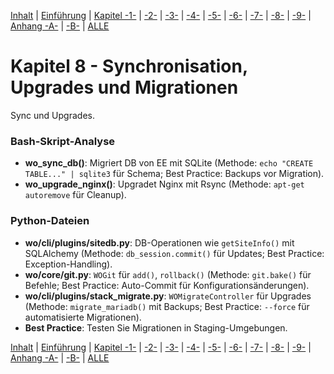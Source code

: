 [Inhalt](../install-handbook.md) | [Einführung](install-handbook-introduction.md) | [Kapitel -1-](install-handbook-chapter1.md) | [-2-](install-handbook-chapter2.md) | [-3-](install-handbook-chapter3.md) | [-4-](install-handbook-chapter4.md) | [-5-](install-handbook-chapter5.md) | [-6-](install-handbook-chapter6.md) | [-7-](install-handbook-chapter7.md) | [-8-](install-handbook-chapter8.md) | [-9-](install-handbook-chapter9.md) | [Anhang -A-](install-handbook-appendixa.md) | [-B-](install-handbook-appendixb.md) | [ALLE](install-handbook-all.md)

# Kapitel 8 - Synchronisation, Upgrades und Migrationen

Sync und Upgrades.

### Bash-Skript-Analyse
- **wo_sync_db()**: Migriert DB von EE mit SQLite (Methode: `echo "CREATE TABLE..." | sqlite3` für Schema; Best Practice: Backups vor Migration).
- **wo_upgrade_nginx()**: Upgradet Nginx mit Rsync (Methode: `apt-get autoremove` für Cleanup).

### Python-Dateien
- **wo/cli/plugins/sitedb.py**: DB-Operationen wie `getSiteInfo()` mit SQLAlchemy (Methode: `db_session.commit()` für Updates; Best Practice: Exception-Handling).
- **wo/core/git.py**: `WOGit` für `add()`, `rollback()` (Methode: `git.bake()` für Befehle; Best Practice: Auto-Commit für Konfigurationsänderungen).
- **wo/cli/plugins/stack_migrate.py**: `WOMigrateController` für Upgrades (Methode: `migrate_mariadb()` mit Backups; Best Practice: `--force` für automatisierte Migrationen).
- **Best Practice**: Testen Sie Migrationen in Staging-Umgebungen.

[Inhalt](../install-handbook.md) | [Einführung](install-handbook-introduction.md) | [Kapitel -1-](install-handbook-chapter1.md) | [-2-](install-handbook-chapter2.md) | [-3-](install-handbook-chapter3.md) | [-4-](install-handbook-chapter4.md) | [-5-](install-handbook-chapter5.md) | [-6-](install-handbook-chapter6.md) | [-7-](install-handbook-chapter7.md) | [-8-](install-handbook-chapter8.md) | [-9-](install-handbook-chapter9.md) | [Anhang -A-](install-handbook-appendixa.md) | [-B-](install-handbook-appendixb.md) | [ALLE](install-handbook-all.md)
